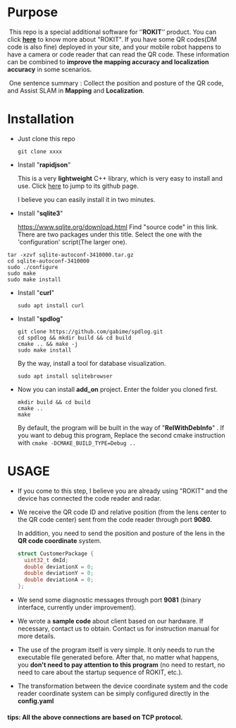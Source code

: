 # Purpose 

​	This repo is a special additional software for ‘’**ROKIT**‘’ product.  You can click **[here](https://www.boschrexroth.com.cn/zh/cn/components-for-mobile-robotics/)** to know more about "ROKIT". If you have some QR codes(DM code is also fine) deployed in your site, and your mobile robot happens to have a camera or code reader that can read the QR code. These information can be combined to **improve the mapping accuracy and localization accuracy** in some scenarios. 

​	One sentence summary :  Collect the position and posture of the QR code, and Assist SLAM in **Mapping** and **Localization**.

#  Installation

- Just clone this repo

  ```shell
  git clone xxxx
  ```

- Install "**rapidjson**"

   This is a very **lightweight** C++ library, which is very easy to install and use. Click [here](https://github.com/Tencent/rapidjson/) to jump to its github page. 

   I believe you can easily install it in two minutes.		 

- Install "**sqlite3**"

   https://www.sqlite.org/download.html  Find "source code" in this link. There are two packages under this title. Select the one with the 'configuration' script(The larger one). 

```shell
tar -xzvf sqlite-autoconf-3410000.tar.gz
cd sqlite-autoconf-3410000
sudo ./configure
sudo make
sudo make install  
```

- Install "**curl**"

  ```shell
  sudo apt install curl
  ```

- Install "**spdlog**"

  ```shell
  git clone https://github.com/gabime/spdlog.git
  cd spdlog && mkdir build && cd build
  cmake .. && make -j
  sudo make install
  ```

  By the way, install a tool for database visualization. 

  ```shell
  sudo apt install sqlitebrowser
  ```

- Now you can install **add_on** project.  Enter the folder you cloned first.

  ```shell
  mkdir build && cd build
  cmake ..
  make
  ```

   By default, the program will be built in the way of "**RelWithDebInfo**" . If you want to debug this program,  Replace the second cmake instruction with `cmake -DCMAKE_BUILD_TYPE=Debug ..` 

# USAGE

-  If you come to this step,  I believe you are already using "ROKIT" and the device has connected the code reader and radar. 

- We receive the QR code ID and relative position (from the lens center to the QR code center) sent from the code reader through port **9080**.

  In addition, you need to send the position and posture of the lens in the **QR code coordinate** system.

  ```c++
  struct CustomerPackage {
    uint32_t dmId;
    double deviationX = 0;
    double deviationY = 0;
    double deviationA = 0;
  };
  ```

-  We send some diagnostic messages through port **9081** (binary interface, currently under improvement). 

-  We wrote a **sample code** about client based on our hardware. If necessary, contact us to obtain. Contact us for instruction manual for more details.

-   The use of the program itself is very simple. It only needs to run the executable file generated before. After that, no matter what happens, you **don't need to pay attention to this program** (no need to restart, no need to care about the startup sequence of ROKIT, etc.).

-    The transformation between the device coordinate system and the code reader coordinate system can be simply configured directly in the **config.yaml** 

   ####  tips:  All the above connections are based on TCP protocol.

